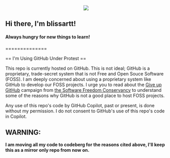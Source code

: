 
<div id="header" align="center">
  <img src="https://external-content.duckduckgo.com/iu/?u=https%3A%2F%2Fswebtoon-phinf.pstatic.net%2F20211018_4%2F1634551087128MPGeR_JPEG%2Fthumbnail.jpg&f=1&nofb=1&ipt=cc4314d4c320c6ac88696194ffa8741999c7502597ec3788d665b8d90849a692&ipo=images"/>
</div>



## Hi there, I'm blissartt!
#### Always hungry for new things to learn!
==============

== I'm Using GitHub Under Protest ==

This repo is currently hosted on GitHub.  This is not ideal; GitHub is a
proprietary, trade-secret system that is not Free and Open Souce Software
(FOSS).  I am deeply concerned about using a proprietary system like GitHub
to develop our FOSS projects. I urge you to read about the
[Give up GitHub](https://GiveUpGitHub.org) campaign from
[the Software Freedom Conservancy](https://sfconservancy.org) to understand
some of the reasons why GitHub is not a good place to host FOSS projects.

Any use of this repo's code by GitHub Copilot, past or present, is done
without my permission.  I do not consent to GitHub's use of this repo's
code in Copilot.


## **WARNING:**
**I am moving all my code to codeberg for the reasons cited above, I'll keep this as a mirror only repo from now on.**


<!--
**blissartt/blissartt** is a ✨ _special_ ✨ repository because its `README.md` (this file) appears on your GitHub profile.
-->
